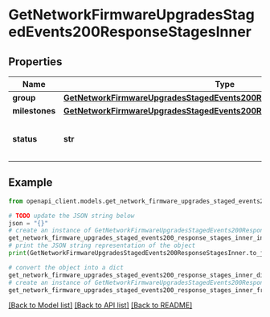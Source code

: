 # GetNetworkFirmwareUpgradesStagedEvents200ResponseStagesInner


## Properties

Name | Type | Description | Notes
------------ | ------------- | ------------- | -------------
**group** | [**GetNetworkFirmwareUpgradesStagedEvents200ResponseStagesInnerGroup**](GetNetworkFirmwareUpgradesStagedEvents200ResponseStagesInnerGroup.md) |  | [optional] 
**milestones** | [**GetNetworkFirmwareUpgradesStagedEvents200ResponseStagesInnerMilestones**](GetNetworkFirmwareUpgradesStagedEvents200ResponseStagesInnerMilestones.md) |  | [optional] 
**status** | **str** | Current upgrade status of the group | [optional] 

## Example

```python
from openapi_client.models.get_network_firmware_upgrades_staged_events200_response_stages_inner import GetNetworkFirmwareUpgradesStagedEvents200ResponseStagesInner

# TODO update the JSON string below
json = "{}"
# create an instance of GetNetworkFirmwareUpgradesStagedEvents200ResponseStagesInner from a JSON string
get_network_firmware_upgrades_staged_events200_response_stages_inner_instance = GetNetworkFirmwareUpgradesStagedEvents200ResponseStagesInner.from_json(json)
# print the JSON string representation of the object
print(GetNetworkFirmwareUpgradesStagedEvents200ResponseStagesInner.to_json())

# convert the object into a dict
get_network_firmware_upgrades_staged_events200_response_stages_inner_dict = get_network_firmware_upgrades_staged_events200_response_stages_inner_instance.to_dict()
# create an instance of GetNetworkFirmwareUpgradesStagedEvents200ResponseStagesInner from a dict
get_network_firmware_upgrades_staged_events200_response_stages_inner_from_dict = GetNetworkFirmwareUpgradesStagedEvents200ResponseStagesInner.from_dict(get_network_firmware_upgrades_staged_events200_response_stages_inner_dict)
```
[[Back to Model list]](../README.md#documentation-for-models) [[Back to API list]](../README.md#documentation-for-api-endpoints) [[Back to README]](../README.md)


